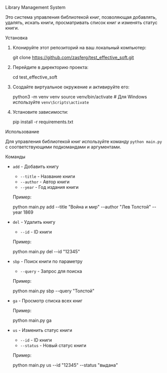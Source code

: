 Library Management System

Это система управления библиотекой книг, позволяющая добавлять, удалять, искать книги, просматривать список книг и изменять статус книги.

Установка

1. Клонируйте этот репозиторий на ваш локальный компьютер:

    git clone https://github.com/zasferg/test_effective_soft.git

2. Перейдите в директорию проекта:

    cd test_effective_soft

3. Создайте виртуальное окружение и активируйте его:

    python3 -m venv venv
    source venv/bin/activate  # Для Windows используйте `venv\Scripts\activate`

4. Установите зависимости:

    pip install -r requirements.txt

Использование

Для управления библиотекой книг используйте команду `python main.py` с соответствующими подкомандами и аргументами.

Команды

- `add` - Добавить книгу
    - `--title` - Название книги
    - `--author` - Автор книги
    - `--year` - Год издания книги

    Пример:

    python main.py add --title "Война и мир" --author "Лев Толстой" --year 1869

- `del` - Удалить книгу
    - `--id` - ID книги

    Пример:

    python main.py del --id "12345"

- `sbp` - Поиск книги по параметру
    - `--query` - Запрос для поиска

    Пример:

    python main.py sbp --query "Толстой"

- `ga` - Просмотр списка всех книг

    Пример:

    python main.py ga

- `us` - Изменить статус книги
    - `--id` - ID книги
    - `--status` - Новый статус книги

    Пример:

    python main.py us --id "12345" --status "выдана"


